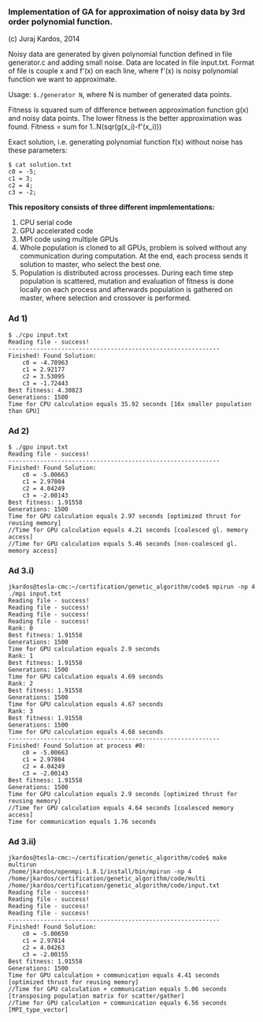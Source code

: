 ### Implementation of GA for approximation of noisy data by 3rd order polynomial function.

(c) Juraj Kardos, 2014

Noisy data are generated by given polynomial function defined in file generator.c and adding small noise. Data are located in file input.txt. Format of file is couple x and f'(x) on each line, where f'(x) is noisy polynomial function we want to approximate.

Usage: `$./generator N`, where N is number of generated data points.

Fitness is squared sum of difference between approximation function g(x) and noisy data points. The lower fitness is the better approximation was found. Fitness = sum for 1..N(sqr(g(x\_i)-f'(x\_i)))

Exact solution, i.e. generating polynomial function f(x) without noise has these parameters:

```
$ cat solution.txt 
c0 = -5;
c1 = 3;
c2 = 4;
c3 = -2;
```

**This repository consists of three different impmlementations:**

1. CPU serial code
2. GPU accelerated code
3. MPI code using multiple GPUs
  1. Whole population is cloned to all GPUs, problem is solved without any communication during computation. At the end, each process sends it solution to master, who select the best one.
  2. Population is distributed across processes. During each time step population is scattered, mutation and evaluation of fitness is done locally on each process and afterwards population is gathered on master, where selection and crossover is performed.


### Ad 1)

```
$ ./cpu input.txt 
Reading file - success!
------------------------------------------------------------
Finished! Found Solution:
	c0 = -4.78963
	c1 = 2.92177
	c2 = 3.53095
	c3 = -1.72443
Best fitness: 4.30823
Generations: 1500
Time for CPU calculation equals 35.92 seconds [16x smaller population than GPU]
```

### Ad 2)

```
$ ./gpu input.txt 
Reading file - success!
------------------------------------------------------------
Finished! Found Solution:
	c0 = -5.00663
	c1 = 2.97804
	c2 = 4.04249
	c3 = -2.00143
Best fitness: 1.91558
Generations: 1500
Time for GPU calculation equals 2.97 seconds [optimized thrust for reusing memory]
//Time for GPU calculation equals 4.21 seconds [coalesced gl. memory access]
//Time for GPU calculation equals 5.46 seconds [non-coalesced gl. memory access]
```

### Ad 3.i)

```
jkardos@tesla-cmc:~/certification/genetic_algorithm/code$ mpirun -np 4 ./mpi input.txt
Reading file - success!
Reading file - success!
Reading file - success!
Reading file - success!
Rank: 0
Best fitness: 1.91558
Generations: 1500
Time for GPU calculation equals 2.9 seconds
Rank: 1
Best fitness: 1.91558
Generations: 1500
Time for GPU calculation equals 4.69 seconds
Rank: 2
Best fitness: 1.91558
Generations: 1500
Time for GPU calculation equals 4.67 seconds
Rank: 3
Best fitness: 1.91558
Generations: 1500
Time for GPU calculation equals 4.68 seconds
------------------------------------------------------------
Finished! Found Solution at process #0: 
	c0 = -5.00663
	c1 = 2.97804
	c2 = 4.04249
	c3 = -2.00143
Best fitness: 1.91558
Generations: 1500
Time for GPU calculation equals 2.9 seconds [optimized thrust for reusing memory]
//Time for GPU calculation equals 4.64 seconds [coalesced memory access]
Time for communication equals 1.76 seconds

```

### Ad 3.ii)

```
jkardos@tesla-cmc:~/certification/genetic_algorithm/code$ make multirun
/home/jkardos/openmpi-1.8.1/install/bin/mpirun -np 4 /home/jkardos/certification/genetic_algorithm/code/multi /home/jkardos/certification/genetic_algorithm/code/input.txt
Reading file - success!
Reading file - success!
Reading file - success!
Reading file - success!
------------------------------------------------------------
Finished! Found Solution: 
	c0 = -5.00659
	c1 = 2.97814
	c2 = 4.04263
	c3 = -2.00155
Best fitness: 1.91558
Generations: 1500
Time for GPU calculation + communication equals 4.41 seconds [optimized thrust for reusing memory]
//Time for GPU calculation + communication equals 5.06 seconds [transposing population matrix for scatter/gather]
//Time for GPU calculation + communication equals 6.56 seconds [MPI_type_vector]
```
